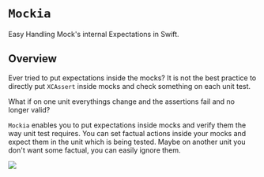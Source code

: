 # ``Mockia``

Easy Handling Mock's internal Expectations in Swift.

## Overview

Ever tried to put expectations inside the mocks? It is not the best practice to directly put `XCAssert` inside mocks and check something on each unit test.

What if on one unit everythings change and the assertions fail and no longer valid?

`Mockia` enables you to put expectations inside mocks and verify them the way unit test requires. You can set factual actions inside your mocks and expect them in the unit which is being tested. Maybe on another unit you don't want some factual, you can easily ignore them.

![](Mockia.png)
